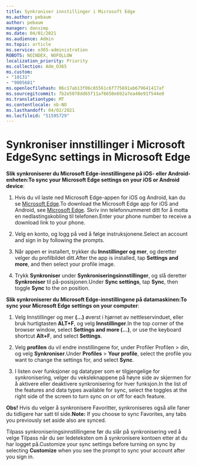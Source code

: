 ```yaml
---
title: Synkroniser innstillinger i Microsoft Edge
ms.author: pebaum
author: pebaum
manager: dansimp
ms.date: 04/01/2021
ms.audience: Admin
ms.topic: article
ms.service: o365-administration
ROBOTS: NOINDEX, NOFOLLOW
localization_priority: Priority
ms.collection: Adm_O365
ms.custom:
- "10131"
- "9005681"
ms.openlocfilehash: 06c17ab13f06c85561c6f775691ab679641417af
ms.sourcegitcommit: 7b2e5078dd65f11af6650e692a7ea48e91f544e0
ms.translationtype: MT
ms.contentlocale: nb-NO
ms.lasthandoff: 04/02/2021
ms.locfileid: "51595729"
---
```

# <a name="sync-settings-in-microsoft-edge"></a><span data-ttu-id="d2387-102">Synkroniser innstillinger i Microsoft Edge</span><span class="sxs-lookup"><span data-stu-id="d2387-102">Sync settings in Microsoft Edge</span></span>

<span data-ttu-id="d2387-103">**Slik synkroniserer du Microsoft Edge-innstillingene på iOS- eller Android-enheten:**</span><span class="sxs-lookup"><span data-stu-id="d2387-103">**To sync your Microsoft Edge settings on your iOS or Android device**:</span></span>

1. <span data-ttu-id="d2387-104">Hvis du vil laste ned Microsoft Edge-appen for iOS og Android, kan du se [Microsoft Edge](https://www.microsoft.com/edge?ocid=SMC-IA-4534424).</span><span class="sxs-lookup"><span data-stu-id="d2387-104">To download the Microsoft Edge app for iOS and Android, see [Microsoft Edge](https://www.microsoft.com/edge?ocid=SMC-IA-4534424).</span></span> <span data-ttu-id="d2387-105">Skriv inn telefonnummeret ditt for å motta en nedlastingskobling til telefonen.</span><span class="sxs-lookup"><span data-stu-id="d2387-105">Enter your phone number to receive a download link to your phone.</span></span>

1. <span data-ttu-id="d2387-106">Velg en konto, og logg på ved å følge instruksjonene.</span><span class="sxs-lookup"><span data-stu-id="d2387-106">Select an account and sign in by following the prompts.</span></span>

1. <span data-ttu-id="d2387-107">Når appen er installert, trykker du **Innstillinger og mer**, og deretter velger du profilbildet ditt.</span><span class="sxs-lookup"><span data-stu-id="d2387-107">After the app is installed, tap **Settings and more**, and then select your profile image.</span></span>

1. <span data-ttu-id="d2387-108">Trykk **Synkroniser** under **Synkroniseringsinnstillinger**, og slå deretter **Synkroniser** til på-posisjonen.</span><span class="sxs-lookup"><span data-stu-id="d2387-108">Under **Sync settings**, tap **Sync**, then toggle **Sync** to the on position.</span></span> 

<span data-ttu-id="d2387-109">**Slik synkroniserer du Microsoft Edge-innstillingene på datamaskinen:**</span><span class="sxs-lookup"><span data-stu-id="d2387-109">**To sync your Microsoft Edge settings on your computer**:</span></span>

1. <span data-ttu-id="d2387-110">Velg Innstillinger og mer **(...)** øverst i hjørnet av nettleservinduet, eller bruk hurtigtasten **ALT+F**, og velg **Innstillinger**.</span><span class="sxs-lookup"><span data-stu-id="d2387-110">In the top corner of the browser window, select **Settings and more (...)**, or use the keyboard shortcut **Alt+F**, and select **Settings**.</span></span>

1. <span data-ttu-id="d2387-111">Velg **profilen** du vil endre innstillingene for, under Profiler Profilen  >  din, og velg **Synkroniser**.</span><span class="sxs-lookup"><span data-stu-id="d2387-111">Under **Profiles** > **Your profile**, select the profile you want to change the settings for, and select **Sync**.</span></span>

1. <span data-ttu-id="d2387-112">I listen over funksjoner og datatyper som er tilgjengelige for synkronisering, velger du veksleknappene på høyre side av skjermen for å aktivere eller deaktivere synkronisering for hver funksjon.</span><span class="sxs-lookup"><span data-stu-id="d2387-112">In the list of the features and data types available for sync, select the toggles at the right side of the screen to turn sync on or off for each feature.</span></span>

<span data-ttu-id="d2387-113">**Obs!** Hvis du velger å synkronisere Favoritter, synkroniseres også alle faner du tidligere har satt til side.</span><span class="sxs-lookup"><span data-stu-id="d2387-113">**Note:** If you choose to sync Favorites, any tabs you previously set aside also are synced.</span></span>

<span data-ttu-id="d2387-114">Tilpass synkroniseringsinnstillingene før du  slår på synkronisering ved å velge Tilpass når du ser ledeteksten om å synkronisere kontoen etter at du har logget på.</span><span class="sxs-lookup"><span data-stu-id="d2387-114">Customize your sync settings before turning on sync by selecting **Customize** when you see the prompt to sync your account after you sign in.</span></span>